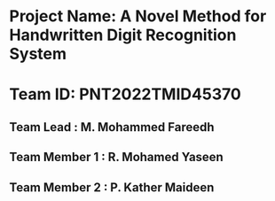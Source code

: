 # Project Name: A Novel Method for Handwritten Digit Recognition System

# Team ID: PNT2022TMID45370

## Team Lead             : M. Mohammed Fareedh
## Team Member 1   : R. Mohamed Yaseen
## Team Member 2   : P. Kather Maideen
